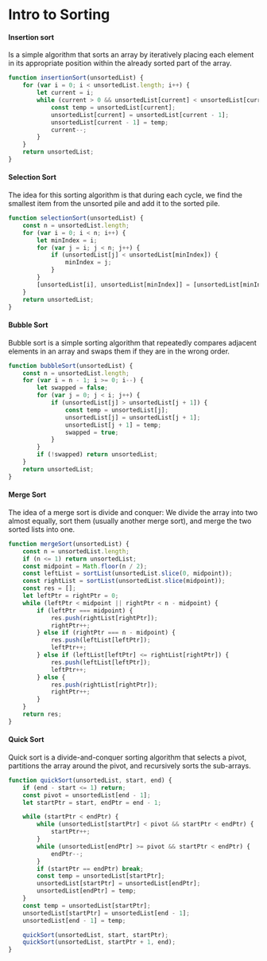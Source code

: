 # Intro to Sorting

#### Insertion sort
Is a simple algorithm that sorts an array by iteratively placing each element in its appropriate position within the already sorted part of the array.
```js
function insertionSort(unsortedList) {
    for (var i = 0; i < unsortedList.length; i++) {
        let current = i;
        while (current > 0 && unsortedList[current] < unsortedList[current - 1]) {
            const temp = unsortedList[current];
            unsortedList[current] = unsortedList[current - 1];
            unsortedList[current - 1] = temp;
            current--;
        }
    }
    return unsortedList;
}
```

#### Selection Sort
The idea for this sorting algorithm is that during each cycle, we find the smallest item from the unsorted pile and add it to the sorted pile.
```js
function selectionSort(unsortedList) {
    const n = unsortedList.length;
    for (var i = 0; i < n; i++) {
        let minIndex = i;
        for (var j = i; j < n; j++) {
            if (unsortedList[j] < unsortedList[minIndex]) {
                minIndex = j;
            }
        }
        [unsortedList[i], unsortedList[minIndex]] = [unsortedList[minIndex], unsortedList[i]];
    }
    return unsortedList;
}
```

#### Bubble Sort
Bubble sort is a simple sorting algorithm that repeatedly compares adjacent elements in an array and swaps them if they are in the wrong order.
```js
function bubbleSort(unsortedList) {
    const n = unsortedList.length;
    for (var i = n - 1; i >= 0; i--) {
        let swapped = false;
        for (var j = 0; j < i; j++) {
            if (unsortedList[j] > unsortedList[j + 1]) {
                const temp = unsortedList[j];
                unsortedList[j] = unsortedList[j + 1];
                unsortedList[j + 1] = temp;
                swapped = true;
            }
        }
        if (!swapped) return unsortedList;
    }
    return unsortedList;
}
```

#### Merge Sort
The idea of a merge sort is divide and conquer: We divide the array into two almost equally, sort them (usually another merge sort), and merge the two sorted lists into one.
```js
function mergeSort(unsortedList) {
    const n = unsortedList.length;
    if (n <= 1) return unsortedList;
    const midpoint = Math.floor(n / 2);
    const leftList = sortList(unsortedList.slice(0, midpoint));
    const rightList = sortList(unsortedList.slice(midpoint));
    const res = [];
    let leftPtr = rightPtr = 0;
    while (leftPtr < midpoint || rightPtr < n - midpoint) {
        if (leftPtr === midpoint) {
            res.push(rightList[rightPtr]);
            rightPtr++;
        } else if (rightPtr === n - midpoint) {
            res.push(leftList[leftPtr]);
            leftPtr++;
        } else if (leftList[leftPtr] <= rightList[rightPtr]) {
            res.push(leftList[leftPtr]);
            leftPtr++;
        } else {
            res.push(rightList[rightPtr]);
            rightPtr++;
        }
    }
    return res;
}
```

#### Quick Sort
Quick sort is a divide-and-conquer sorting algorithm that selects a pivot, partitions the array around the pivot, and recursively sorts the sub-arrays.
```js
function quickSort(unsortedList, start, end) {
    if (end - start <= 1) return;
    const pivot = unsortedList[end - 1];
    let startPtr = start, endPtr = end - 1;

    while (startPtr < endPtr) {
        while (unsortedList[startPtr] < pivot && startPtr < endPtr) {
            startPtr++;
        }
        while (unsortedList[endPtr] >= pivot && startPtr < endPtr) {
            endPtr--;
        }
        if (startPtr == endPtr) break;
        const temp = unsortedList[startPtr];
        unsortedList[startPtr] = unsortedList[endPtr];
        unsortedList[endPtr] = temp;
    }
    const temp = unsortedList[startPtr];
    unsortedList[startPtr] = unsortedList[end - 1];
    unsortedList[end - 1] = temp;

    quickSort(unsortedList, start, startPtr);
    quickSort(unsortedList, startPtr + 1, end);
}
```